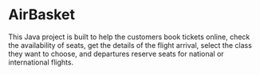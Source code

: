 # AirBasket
This Java project is built to help the customers book tickets online, check the availability of seats, get the details of the flight arrival, select the class they want to choose, and departures reserve seats for national or international flights.
